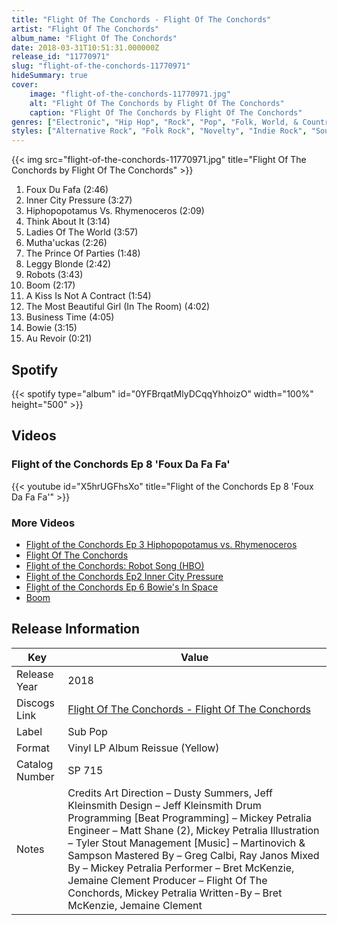 ```yaml
---
title: "Flight Of The Conchords - Flight Of The Conchords"
artist: "Flight Of The Conchords"
album_name: "Flight Of The Conchords"
date: 2018-03-31T10:51:31.000000Z
release_id: "11770971"
slug: "flight-of-the-conchords-11770971"
hideSummary: true
cover:
    image: "flight-of-the-conchords-11770971.jpg"
    alt: "Flight Of The Conchords by Flight Of The Conchords"
    caption: "Flight Of The Conchords by Flight Of The Conchords"
genres: ["Electronic", "Hip Hop", "Rock", "Pop", "Folk, World, & Country", "Stage & Screen"]
styles: ["Alternative Rock", "Folk Rock", "Novelty", "Indie Rock", "Soundtrack"]
---
```


{{< img src="flight-of-the-conchords-11770971.jpg" title="Flight Of The Conchords by Flight Of The Conchords" >}}

<!-- section break -->

1. Foux Du Fafa (2:46)
2. Inner City Pressure (3:27)
3. Hiphopopotamus Vs. Rhymenoceros (2:09)
4. Think About It (3:14)
5. Ladies Of The World (3:57)
6. Mutha'uckas (2:26)
7. The Prince Of Parties (1:48)
8. Leggy Blonde (2:42)
9. Robots (3:43)
10. Boom (2:17)
11. A Kiss Is Not A Contract (1:54)
12. The Most Beautiful Girl (In The Room) (4:02)
13. Business Time (4:05)
14. Bowie (3:15)
15. Au Revoir (0:21)

<!-- section break -->


## Spotify
{{< spotify type="album" id="0YFBrqatMlyDCqqYhhoizO" width="100%" height="500" >}}



## Videos
### Flight of the Conchords Ep 8 'Foux Da Fa Fa'
{{< youtube id="X5hrUGFhsXo" title="Flight of the Conchords Ep 8 'Foux Da Fa Fa'" >}}<br>

### More Videos

- [Flight of the Conchords Ep 3 Hiphopopotamus vs. Rhymenoceros](https://www.youtube.com/watch?v=FArZxLj6DLk)
- [Flight Of The Conchords](https://www.youtube.com/watch?v=lmDTSQtK20c)
- [Flight of the Conchords: Robot Song (HBO)](https://www.youtube.com/watch?v=mvrva8NoMLM)
- [Flight of the Conchords Ep2 Inner City Pressure](https://www.youtube.com/watch?v=7wqfcwgT0Ds)
- [Flight of the Conchords Ep 6 Bowie's In Space](https://www.youtube.com/watch?v=f4zV4pJ8MwM)
- [Boom](https://www.youtube.com/watch?v=hD82FYtIIr0)


## Release Information
|  Key           | Value                                                |
| ---------------| ---------------------------------------------------- |
| Release Year   | 2018                                   |
| Discogs Link   | [Flight Of The Conchords - Flight Of The Conchords](https://www.discogs.com/release/11770971-Flight-Of-The-Conchords-Flight-Of-The-Conchords) |
| Label          | Sub Pop |
| Format         | Vinyl LP Album Reissue (Yellow) |
| Catalog Number | SP 715 |
| Notes | Credits Art Direction – Dusty Summers, Jeff Kleinsmith Design – Jeff Kleinsmith Drum Programming [Beat Programming] – Mickey Petralia Engineer – Matt Shane (2), Mickey Petralia Illustration – Tyler Stout Management [Music] – Martinovich & Sampson Mastered By – Greg Calbi, Ray Janos Mixed By – Mickey Petralia Performer – Bret McKenzie, Jemaine Clement Producer – Flight Of The Conchords, Mickey Petralia Written-By – Bret McKenzie, Jemaine Clement |